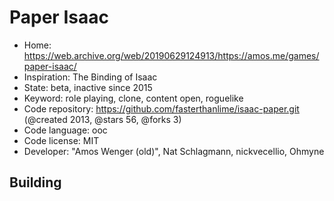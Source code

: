 # Paper Isaac

- Home: https://web.archive.org/web/20190629124913/https://amos.me/games/paper-isaac/
- Inspiration: The Binding of Isaac
- State: beta, inactive since 2015
- Keyword: role playing, clone, content open, roguelike
- Code repository: https://github.com/fasterthanlime/isaac-paper.git (@created 2013, @stars 56, @forks 3)
- Code language: ooc
- Code license: MIT
- Developer: "Amos Wenger (old)", Nat Schlagmann, nickvecellio, Ohmyne

## Building
